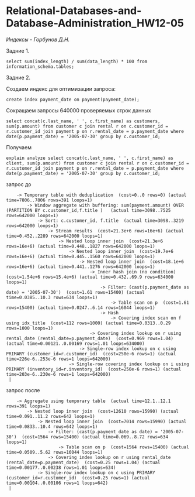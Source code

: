 # Relational-Databases-and-Database-Administration_HW12-05

*Индексы - Горбунов Д.Н.*

Задние 1.

```select sum(index_length) / sum(data_length) * 100 from information_schema.tables;```

Задние 2.

Создаем индекс для оптимизации запроса: 

```create index payment_date on payment(payment_date);```

Сокращаем запросы 640000 проверяемых строк данных

```select concat(c.last_name, ' ', c.first_name) as customers, sum(p.amount) from customer c join rental r on c.customer_id = r.customer_id join payment p on r.rental_date = p.payment_date where date(p.payment_date) = '2005-07-30' group by c.customer_id;```

Получаем

```explain analyze select concat(c.last_name, ' ', c.first_name) as client, sum(p.amount) from customer c join rental r on c.customer_id = r.customer_id join payment p on r.rental_date = p.payment_date where date(p.payment_date) = '2005-07-30' group by c.customer_id;```

запрос до 

```| -> Table scan on <temporary>  (cost=2.5..2.5 rows=0) (actual time=7806..7806 rows=391 loops=1)
    -> Temporary table with deduplication  (cost=0..0 rows=0) (actual time=7806..7806 rows=391 loops=1)
        -> Window aggregate with buffering: sum(payment.amount) OVER (PARTITION BY c.customer_id,f.title )   (actual time=3098..7525 rows=642000 loops=1)
            -> Sort: c.customer_id, f.title  (actual time=3098..3219 rows=642000 loops=1)
                -> Stream results  (cost=21.3e+6 rows=16e+6) (actual time=0.452..2289 rows=642000 loops=1)
                    -> Nested loop inner join  (cost=21.3e+6 rows=16e+6) (actual time=0.448..1827 rows=642000 loops=1)
                        -> Nested loop inner join  (cost=19.7e+6 rows=16e+6) (actual time=0.445..1560 rows=642000 loops=1)
                            -> Nested loop inner join  (cost=18.1e+6 rows=16e+6) (actual time=0.441..1276 rows=642000 loops=1)
                                -> Inner hash join (no condition)  (cost=1.54e+6 rows=15.4e+6) (actual time=0.432..69.9 rows=634000 loops=1)
                                    -> Filter: (cast(p.payment_date as date) = '2005-07-30')  (cost=1.61 rows=15400) (actual time=0.0385..10.3 rows=634 loops=1)
                                        -> Table scan on p  (cost=1.61 rows=15400) (actual time=0.0247..6.14 rows=16044 loops=1)
                                    -> Hash
                                        -> Covering index scan on f using idx_title  (cost=112 rows=1000) (actual time=0.0313..0.29 rows=1000 loops=1)
                                -> Covering index lookup on r using rental_date (rental_date=p.payment_date)  (cost=0.969 rows=1.04) (actual time=0.00121..0.00169 rows=1.01 loops=634000)
                            -> Single-row index lookup on c using PRIMARY (customer_id=r.customer_id)  (cost=250e-6 rows=1) (actual time=226e-6..253e-6 rows=1 loops=642000)
                        -> Single-row covering index lookup on i using PRIMARY (inventory_id=r.inventory_id)  (cost=250e-6 rows=1) (actual time=203e-6..230e-6 rows=1 loops=642000)
 |
```

запрос после 

```| -> Table scan on <temporary>  (actual time=12.1..12.1 rows=391 loops=1)
    -> Aggregate using temporary table  (actual time=12.1..12.1 rows=391 loops=1)
        -> Nested loop inner join  (cost=12610 rows=15990) (actual time=0.091..11.2 rows=642 loops=1)
            -> Nested loop inner join  (cost=7014 rows=15990) (actual time=0.0833..10.4 rows=642 loops=1)
                -> Filter: (cast(p.payment_date as date) = '2005-07-30')  (cost=1564 rows=15400) (actual time=0.069..8.72 rows=634 loops=1)
                    -> Table scan on p  (cost=1564 rows=15400) (actual time=0.0509..5.62 rows=16044 loops=1)
                -> Covering index lookup on r using rental_date (rental_date=p.payment_date)  (cost=0.25 rows=1.04) (actual time=0.00177..0.00238 rows=1.01 loops=634)
            -> Single-row index lookup on c using PRIMARY (customer_id=r.customer_id)  (cost=0.25 rows=1) (actual time=0.00104..0.00106 rows=1 loops=642)
 |
```
